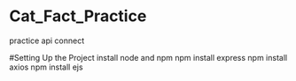 # Cat_Fact_Practice
practice api connect

#Setting Up the Project
install node and npm
npm install express
npm install axios
npm install ejs
